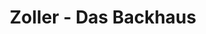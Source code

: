 ---
title: "Zoller - Das Backhaus"
url: /esslingen-am-neckar/zoller-das-backhaus/
shop: Bäckerei
---